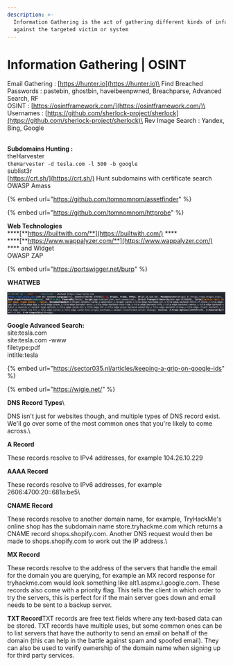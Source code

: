 ```yaml
---
description: >-
  Information Gathering is the act of gathering different kinds of information
  against the targeted victim or system
---
```


# Information Gathering | OSINT

Email Gathering : [https://hunter.io](https://hunter.io)\
Find Breached Passwords : pastebin, ghostbin, haveibeenpwned, Breachparse, Advanced Search, RF\
OSINT : [https://osintframework.com/](https://osintframework.com/)\
Usernames : [https://github.com/sherlock-project/sherlock](https://github.com/sherlock-project/sherlock)\
Rev Image Search : Yandex, Bing, Google

\
**Subdomains Hunting :**\
theHarvester\
`theHarvester -d tesla.com -l 500 -b google` \
sublist3r\
[https://crt.sh/](https://crt.sh/) Hunt subdomains with certificate search\
OWASP Amass

{% embed url="https://github.com/tomnomnom/assetfinder" %}

{% embed url="https://github.com/tomnomnom/httprobe" %}

**Web Technologies**\
****[**https://builtwith.com/**](https://builtwith.com/) **** \
****[**https://www.wappalyzer.com/**](https://www.wappalyzer.com/) **** and Widget\
OWASP ZAP

{% embed url="https://portswigger.net/burp" %}

**WHATWEB**

![](<.gitbook/assets/image (3).png>)

**Google Advanced Search:**\
site:tesla.com\
site:tesla.com -www\
filetype:pdf\
intitle:tesla

{% embed url="https://sector035.nl/articles/keeping-a-grip-on-google-ids" %}

{% embed url="https://wigle.net/" %}

**DNS Record Types**\


DNS isn't just for websites though, and multiple types of DNS record exist. We'll go over some of the most common ones that you're likely to come across.\


**A Record**

These records resolve to IPv4 addresses, for example 104.26.10.229

**AAAA Record**

These records resolve to IPv6 addresses, for example 2606:4700:20::681a:be5\


**CNAME Record**

These records resolve to another domain name, for example, TryHackMe's online shop has the subdomain name store.tryhackme.com which returns a CNAME record shops.shopify.com. Another DNS request would then be made to shops.shopify.com to work out the IP address.\


**MX Record**

These records resolve to the address of the servers that handle the email for the domain you are querying, for example an MX record response for tryhackme.com would look something like alt1.aspmx.l.google.com. These records also come with a priority flag. This tells the client in which order to try the servers, this is perfect for if the main server goes down and email needs to be sent to a backup server.

**TXT Record**TXT records are free text fields where any text-based data can be stored. TXT records have multiple uses, but some common ones can be to list servers that have the authority to send an email on behalf of the domain (this can help in the battle against spam and spoofed email). They can also be used to verify ownership of the domain name when signing up for third party services.
